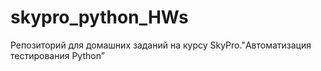 # skypro_python_HWs
Репозиторий для домашних заданий на курсу SkyPro."Автоматизация тестирования Python”
